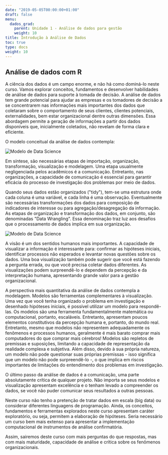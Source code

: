 ```yaml
---
date: "2019-05-05T00:00:00+01:00"
draft: false
menu:
  dados_grad:
    parent: Unidade 1 - Análise de dados para gestão
    weight: 10
title: Introdução à Análise de Dados
toc: true
type: docs
weight: 10
---
```


## Análise de dados com R

A ciência dos dados é um campo enorme, e não há como dominá-lo neste curso. Vamos explorar conceitos, fundamentos e desenvolver habilidades de análise de dados para suporte à tomada de decisão. A análise de dados tem grande potencial para ajudar as empresas e os tomadores de decisão a se concentrarem nas informações mais importantes dos dados que coletaram sobre o comportamento de seus clientes, clientes potenciais, externalidades, bem estar organizacional dentre outras dimensões. Essa abordagem permite a geração de informações a partir dos dados disponíveis que, inicialmente coletados, não revelam de forma clara e eficiente.

O modelo conceitual da análise de dados contempla:

![Modelo de Data Science](https://retaoliveira.github.io/relements/figures/dataR.png)

Em síntese, são necessárias etapas de importação, organização, transformação, visualização e modelagem. Uma etapa usualmente negligenciada pelos acadêmicos é a comunicação. Entretanto, nas organizações, a capacidade de comunicação é essencial para garantir eficácia do processo de investigação dos problemas por meio de dados. 

Quando seus dados estão organizados ("tidy"), tem-se uma estrutura onde cada coluna é uma variável, e cada linha é uma observação. Eventualmente são necessárias transformações dos dados para composição de indicadores de interesse ou para agregação/desagregação da informação. As etapas de organização e transformação dos dados, em conjunto, são denominadas "Data Wrangling". Essa denominação traz luz aos desafios que o processamento de dados implica em sua organização. 

![Modelo de Data Science](https://retaoliveira.github.io/relements/figures/data_cowboy.png)

A visão é um dos sentidos humanos mais importantes. A capacidade de visualizar a informação é interessante para: confirmar as hipóteses iniciais, identificar processos não esperados e levantar novas questões sobre os dados. Uma boa visualização também pode sugerir que você está fazendo a pergunta errada, ou que você precisa coletar dados diferentes. As visualizações podem surpreendê-lo e dependem da percepção e da interpretação humana, apresentando grande valor para a gestão organizacional.

A perspectiva mais quantitativa da análise de dados contempla a modelagem. Modelos são ferramentas complementares à visualização. Uma vez que você tenha organizado o problema em investigação e desenhado hipóteses iniciais, é possível utilizar um modelo para respondê-las. Os modelos são uma ferramenta fundamentalmente matemática ou computacional, portanto, escaláveis. Entretanto, apresentam poucos elementos constitutivos da percepção humana e, portanto, do mundo real. Entretanto, mesmo que modelos não representem adequadamente os fenômenos e processos humanos, geralmente é mais barato comprar mais computadores do que comprar mais cérebros! Modelos são repletos de premissas e suposições, limitando a capacidade de representação da realidade complexa e subjetiva. Além disso, devido à sua própria natureza, um modelo não pode questionar suas próprias premissas - isso significa que um modelo não pode surpreendê-lo -, o que implica em riscos importantes de limitações do entendimento dos problemas em investigação.

O último passo da análise de dados é a comunicação, uma parte absolutamente crítica de qualquer projeto. Não importa se seus modelos e visualização apresentam excelência e o tenham levado a compreender os dados, se você não puder comunicar seus resultados a outras pessoas.

Neste curso não tenho a pretenção de tratar dados em escala (big data) ou considerar diferentes linguagens de programação. Ainda, os conceitos, fundamentos e ferramentas explorados neste curso apresentam caráter exploratório, ou seja, permitem a elaboração de hipóteses. Seria necessário um curso bem mais extenso para apresentar a implementação computacional de instrumentos de análise confirmatória. 

Assim, sairemos deste curso com mais perguntas do que respostas, mas com mais maturidade, capacidade de análise e crítica sobre os fenômenos organizacionais. 




